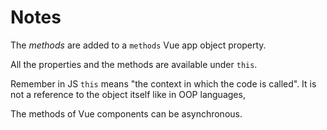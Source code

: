# Notes

The _methods_ are added to a `methods` Vue app object property.

All the properties and the methods are available under `this`.

Remember in JS `this` means "the context in which the code is called". It is not a reference to the object itself like in OOP languages,

The methods of Vue components can be asynchronous.
